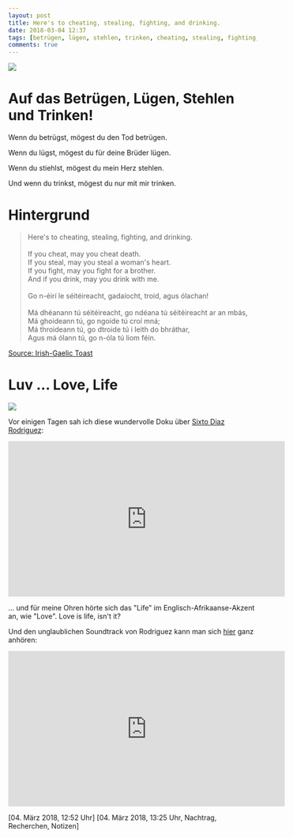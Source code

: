 ```yaml
---
layout: post
title: Here's to cheating, stealing, fighting, and drinking.
date: 2018-03-04 12:37
tags: [betrügen, lügen, stehlen, trinken, cheating, stealing, fighting, drinking, love, irisch, gälisch, trinkspruch, leben, weisheit]
comments: true
---
```

<img class="fit image" src="{{site.baseurl}}/images/2018-03-04-rose-animated.gif">

# Auf das Betrügen, Lügen, Stehlen und Trinken!

Wenn du betrügst, mögest du den Tod betrügen.

Wenn du lügst, mögest du für deine Brüder lügen.

Wenn du stiehlst, mögest du mein Herz stehlen.

Und wenn du trinkst, mögest du nur mit mir trinken.

# Hintergrund

>Here's to cheating, stealing, fighting, and drinking.<br><br>
>If you cheat, may you cheat death.<br>
>If you steal, may you steal a woman's heart.<br>
>If you fight, may you fight for a brother.<br>
>And if you drink, may you drink with me.<br><br>
>Go n-éirí le séitéireacht, gadaíocht, troid, agus ólachan!<br><br>
>Má dhéanann tú séitéireacht, go ndéana tú séitéireacht ar an mbás,<br>
>Má ghoideann tú, go ngoide tú croí mná;<br>
>Má throideann tú, go dtroide tú i leith do bhráthar,<br>
>Agus má ólann tú, go n-óla tú liom féin.

[Source: Irish-Gaelic Toast](http://www.irishpage.com/toasts/cheating.htm)

# Luv ... Love, Life

<img class="fit image" src="{{site.baseurl}}/images/2018-03-04-rose-black-white.jpg">

Vor einigen Tagen sah ich diese wundervolle Doku über [Sixto Diaz Rodriguez](https://de.wikipedia.org/wiki/Rodriguez_(Musiker)):
<iframe width="560" height="315" src="https://www.youtube.com/embed/_o0HkVu_8XI" frameborder="0" allow="autoplay; encrypted-media" allowfullscreen></iframe>

... und für meine Ohren hörte sich das "Life" im Englisch-Afrikaanse-Akzent an, wie "Love". Love is life, isn't it?

Und den unglaublichen Soundtrack von Rodriguez kann man sich [hier](https://www.youtube.com/watch?v=ywBE3wf55bM&t=14s) ganz anhören:

<iframe width="560" height="315" src="https://www.youtube.com/embed/ywBE3wf55bM" frameborder="0" allow="autoplay; encrypted-media" allowfullscreen></iframe>


[04. März 2018, 12:52 Uhr]
[04. März 2018, 13:25 Uhr, Nachtrag, Recherchen, Notizen]
